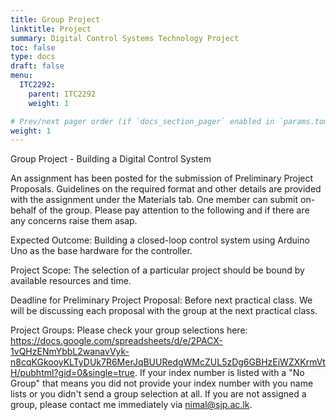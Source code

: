 ```yaml
---
title: Group Project
linktitle: Project
summary: Digital Control Systems Technology Project
toc: false
type: docs
draft: false
menu:
  ITC2292:
    parent: ITC2292
    weight: 1

# Prev/next pager order (if `docs_section_pager` enabled in `params.toml`)
weight: 1
---
```


Group Project - Building a Digital Control System

An assignment has been posted for the submission of Preliminary Project Proposals. Guidelines on the required format and other details are provided with the assignment under the Materials tab. One member can submit on-behalf of the group. Please pay attention to the following and if there are any concerns raise them asap.

Expected Outcome:
Building a closed-loop control system using Arduino Uno as the base hardware for the controller.

Project Scope:
The selection of a particular project should be bound by available resources and time.

Deadline for Preliminary Project Proposal:
Before next practical class. We will be discussing each proposal with the group at the next practical class.

Project Groups: 
Please check your group selections here: https://docs.google.com/spreadsheets/d/e/2PACX-1vQHzENmYbbL2wanavVyk-n8cqKGkooyKLTyDUk7R6MerJqBUURedgWMcZUL5zDg6GBHzEiWZXKrmVtH/pubhtml?gid=0&single=true. If your index number is listed with a "No Group" that means you did not provide your index number with you name lists or you didn't send a group selection at all. If you are not assigned a group, please contact me immediately via nimal@sjp.ac.lk.

